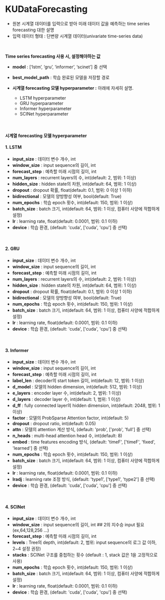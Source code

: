 # KUDataForecasting
- 원본 시계열 데이터를 입력으로 받아 미래 데이터 값을 예측하는 time series forecasting 대한 설명
- 입력 데이터 형태 : 단변량 시계열 데이터(univariate time-series data)
<br>

**Time series forecasting 사용 시, 설정해야하는 값**
* **model** : [‘lstm’, ‘gru’, ‘informer’, ‘scinet’] 중 선택
* **best_model_path** : 학습 완료된 모델을 저장할 경로

* **시계열 forecasting 모델 hyperparameter :** 아래에 자세히 설명.
  * LSTM hyperparameter 
  * GRU hyperparameter 
  * Informer hyperparameter
  * SCINet hyperparameter

<br>

#### 시계열 forecasting 모델 hyperparameter <br>

#### 1. LSTM
- **input_size** : 데이터 변수 개수, int
- **window_size** : input sequence의 길이, int
- **forecast_step** : 예측할 미래 시점의 길이, int
- **num_layers** : recurrent layers의 수, int(default: 2, 범위: 1 이상)
- **hidden_size** : hidden state의 차원, int(default: 64, 범위: 1 이상)
- **dropout** : dropout 확률, float(default: 0.1, 범위: 0 이상 1 이하)
- **bidirectional** : 모델의 양방향성 여부, bool(default: True)
- **num_epochs** : 학습 epoch 횟수, int(default: 150, 범위: 1 이상)
- **batch_size** : batch 크기, int(default: 64, 범위: 1 이상, 컴퓨터 사양에 적합하게 설정)
- **lr** : learning rate, float(default: 0.0001, 범위: 0.1 이하)
- **device** : 학습 환경, (default: 'cuda', ['cuda', 'cpu'] 중 선택)

<br>

#### 2. GRU
- **input_size** : 데이터 변수 개수, int
- **window_size** : input sequence의 길이, int
- **forecast_step** : 예측할 미래 시점의 길이, int
- **num_layers** : recurrent layers의 수, int(default: 2, 범위: 1 이상)
- **hidden_size** : hidden state의 차원, int(default: 64, 범위: 1 이상)
- **dropout** : dropout 확률, float(default: 0.1, 범위: 0 이상 1 이하)
- **bidirectional** : 모델의 양방향성 여부, bool(default: True)
- **num_epochs** : 학습 epoch 횟수, int(default: 150, 범위: 1 이상)
- **batch_size** : batch 크기, int(default: 64, 범위: 1 이상, 컴퓨터 사양에 적합하게 설정)
- **lr** : learning rate, float(default: 0.0001, 범위: 0.1 이하)
- **device** : 학습 환경, (default: 'cuda', ['cuda', 'cpu'] 중 선택)
<br>

#### 3. Informer
- **input_size** : 데이터 변수 개수, int
- **window_size** : input sequence의 길이, int
- **forecast_step** : 예측할 미래 시점의 길이, int
- **label_len** : decoder의 start token 길이, int(default: 12, 범위: 1 이상)
- **d_model** : 모델의 hidden dimension, int(default: 512, 범위: 1 이상)
- **e_layers** : encoder layer 수, int(default: 2, 범위: 1 이상)
- **d_layers** : decoder layer 수, int(default: 1, 범위: 1 이상)
- **d_ff** : fully connected layer의 hidden dimension, int(default: 2048, 범위: 1 이상)
- **factor** : 모델의 ProbSparse Attention factor, int(default: 5)
- **dropout** : dropout ratio, int(default: 0.05)
- **attn** : 모델의 attention 계산 방식, (default: 'prob', ['prob', 'full'] 중 선택)
- **n_heads** : multi-head attention head 수, int(default: 8)
- **embed** : time features encoding 방식, (default: 'timeF', ['timeF', 'fixed', 'learned'] 중 선택)
- **num_epochs** : 학습 epoch 횟수, int(default: 150, 범위: 1 이상)
- **batch_size** : batch 크기, int(default: 64, 범위: 1 이상, 컴퓨터 사양에 적합하게 설정)
- **lr** : learning rate, float(default: 0.0001, 범위: 0.1 이하)
- **lradj** : learning rate 조정 방식, (default: 'type1', ['type1', 'type2'] 중 선택)
- **device** : 학습 환경, (default: 'cuda', ['cuda', 'cpu'] 중 선택)
<br>

#### 4. SCINet
- **input_size** : 데이터 변수 개수, int
- **window_size** : input sequence의 길이, int ## 2의 지수승 input 필요 (ex,64,128,256 ...)
- **forecast_step** : 예측할 미래 시점의 길이, int
- **levels** : Tree의 depth, int(default: 2, 범위: input sequence의 로그 값 이하, 2~4 설정 권장)
- **stacks** : SCINet 구조를 중첩하는 횟수 (default : 1, stack 값은 1을 고정적으로 사용)
- **num_epochs** : 학습 epoch 횟수, int(default: 150, 범위: 1 이상)
- **batch_size** : batch 크기, int(default: 64, 범위: 1 이상, 컴퓨터 사양에 적합하게 설정)
- **lr** : learning rate, float(default: 0.0001, 범위: 0.1 이하)
- **device** : 학습 환경, (default: 'cuda', ['cuda', 'cpu'] 중 선택)
<br>
